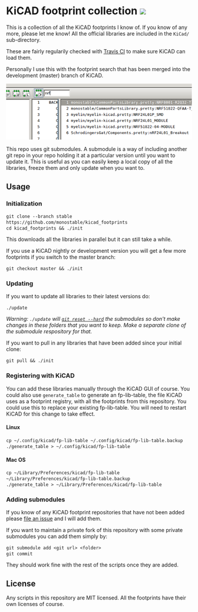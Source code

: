 # KiCAD footprint collection [![][travis-svg]][travis]
This is a collection of all the KiCAD footprints I know of. If you know of any more, please let me know!
All the official libraries are included in the `KiCad/` sub-directory.

These are fairly regularily checked with [Travis CI][travis] to make sure KiCAD can load them.

Personally I use this with the footprint search that has been merged into the development (master) branch of KiCAD.

![](screenshot.png)

This repo uses git submodules.
A submodule is a way of including another git repo in your repo holding it at a particular version until you want to update it.
This is useful as you can easily keep a local copy of all the libraries, freeze them and only update when you want to.

## Usage

### Initialization


    git clone --branch stable https://github.com/monostable/kicad_footprints
    cd kicad_footprints && ./init

This downloads all the libraries in parallel but it can still take a while.

If you use a KiCAD nightly or development version you will get a few more footprints if you switch to the master branch:

    git checkout master && ./init

### Updating

If you want to update all libraries to their latest versions do:

    ./update

_Warning: `./update` will [`git reset --hard`](http://manpages.ubuntu.com/manpages/xenial/en/man1/git-reset.1.html) the submodules so don't make changes in these folders that you want to keep. Make a separate clone of the submodule respository for that._

If you want to pull in any libraries that have been added since your initial clone:

    git pull && ./init

### Registering with KiCAD

You can add these libraries manually through the KiCAD GUI of course. 
You could also use `generate_table` to generate an fp-lib-table, the file KiCAD uses as a footprint registry, with all the footprints from this repository.
You could use this to replace your existing fp-lib-table.
You will need to restart KiCAD for this change to take effect.

#### Linux

    cp ~/.config/kicad/fp-lib-table ~/.config/kicad/fp-lib-table.backup
    ./generate_table > ~/.config/kicad/fp-lib-table

#### Mac OS

    cp ~/Library/Preferences/kicad/fp-lib-table ~/Library/Preferences/kicad/fp-lib-table.backup
    ./generate_table > ~/Library/Preferences/kicad/fp-lib-table



### Adding submodules

If you know of any KiCAD footprint repositories that have not been added please [file an issue](https://github.com/monostable/kicad_footprints/issues) and I will add them.

If you want to maintain a private fork of this repository with some private submodules you can add them simply by:

```
git submodule add <git url> <folder>
git commit
```

They should work fine with the rest of the scripts once they are added.

## License

Any scripts in this repository are MIT licensed. All the footprints have their own licenses of course.

[travis-svg]: https://api.travis-ci.org/monostable/kicad_footprints.svg 
[travis]: https://travis-ci.org/monostable/kicad_footprints
